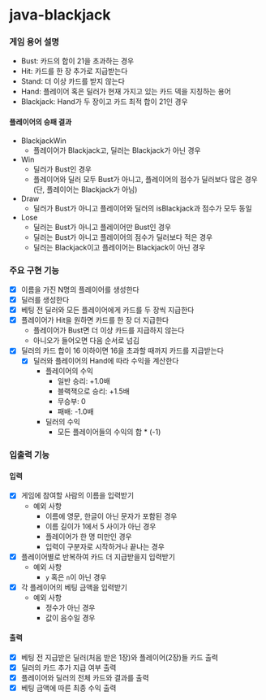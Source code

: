 # java-blackjack
### 게임 용어 설명

- Bust: 카드의 합이 21을 초과하는 경우
- Hit: 카드를 한 장 추가로 지급받는다
- Stand: 더 이상 카드를 받지 않는다
- Hand: 플레이어 혹은 딜러가 현재 가지고 있는 카드 덱을 지칭하는 용어
- Blackjack: Hand가 두 장이고 카드 최적 합이 21인 경우

#### 플레이어의 승패 결과
- BlackjackWin
  - 플레이어가 Blackjack고, 딜러는 Blackjack가 아닌 경우
- Win
  - 딜러가 Bust인 경우
  - 플레이어와 딜러 모두 Bust가 아니고, 플레이어의 점수가 딜러보다 많은 경우(단, 플레이어는 Blackjack가 아님) 
- Draw
  - 딜러가 Bust가 아니고 플레이어와 딜러의 isBlackjack과 점수가 모두 동일
- Lose
  - 딜러는 Bust가 아니고 플레이어만 Bust인 경우
  - 딜러는 Bust가 아니고 플레이어의 점수가 딜러보다 적은 경우
  - 딜러는 Blackjack이고 플레이어는 Blackjack이 아닌 경우

### 주요 구현 기능
- [x] 이름을 가진 N명의 플레이어를 생성한다 
- [x] 딜러를 생성한다
- [x] 베팅 전 딜러와 모든 플레이어에게 카드를 두 장씩 지급한다
- [x] 플레이어가 Hit을 원하면 카드를 한 장 더 지급한다
  - 플레이어가 Bust면 더 이상 카드를 지급하지 않는다
  - 아니오가 들어오면 다음 순서로 넘김
- [x] 딜러의 카드 합이 16 이하이면 16을 초과할 때까지 카드를 지급받는다
  - [x] 딜러와 플레이어의 Hand에 따라 수익을 계산한다
    - 플레이어의 수익
      - 일반 승리: +1.0배
      - 블랙잭으로 승리: +1.5배
      - 무승부: 0
      - 패배: -1.0배
    - 딜러의 수익
      - 모든 플레이어들의 수익의 합 * (-1)

### 입출력 기능
#### 입력
- [x] 게임에 참여할 사람의 이름을 입력받기
  - 예외 사항
    - 이름에 영문, 한글이 아닌 문자가 포함된 경우
    - 이름 길이가 1에서 5 사이가 아닌 경우
    - 플레이어가 한 명 미만인 경우
    - 입력이 구분자로 시작하거나 끝나는 경우
- [x] 플레이어별로 반복하여 카드 더 지급받을지 입력받기
  - 예외 사항
    - `y` 혹은 `n`이 아닌 경우
- [x] 각 플레이어의 베팅 금액을 입력받기
  - 예외 사항
    - 정수가 아닌 경우
    - 값이 음수일 경우
#### 출력
- [x] 베팅 전 지급받은 딜러(처음 받은 1장)와 플레이어(2장)들 카드 출력
- [x] 딜러의 카드 추가 지급 여부 출력
- [x] 플레이어와 딜러의 전체 카드와 결과를 출력
- [x] 베팅 금액에 따른 최종 수익 출력

